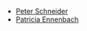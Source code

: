 - [Peter Schneider](https://twitter.com/schneipe)
- [Patricia Ennenbach](https://twitter.com/pen1710)

